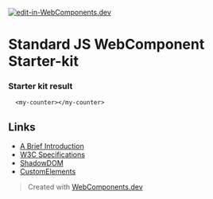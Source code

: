 [![edit-in-WebComponents.dev](https://webcomponents.dev/assets/ext/edit_in_wcd.svg)](https://webcomponents.dev/edit/tzWnng1lD23X2RH6bbvK)
# Standard JS WebComponent Starter-kit

### Starter kit result

```showcase
  <my-counter></my-counter>
```

## Links

- [A Brief Introduction](https://www.webcomponents.org/introduction)
- [W3C Specifications](https://github.com/w3c/webcomponents/)
- [ShadowDOM](https://developers.google.com/web/fundamentals/web-components/shadowdom)
- [CustomElements](https://developers.google.com/web/fundamentals/web-components/customelements)

> Created with [WebComponents.dev](https://webcomponents.dev)
